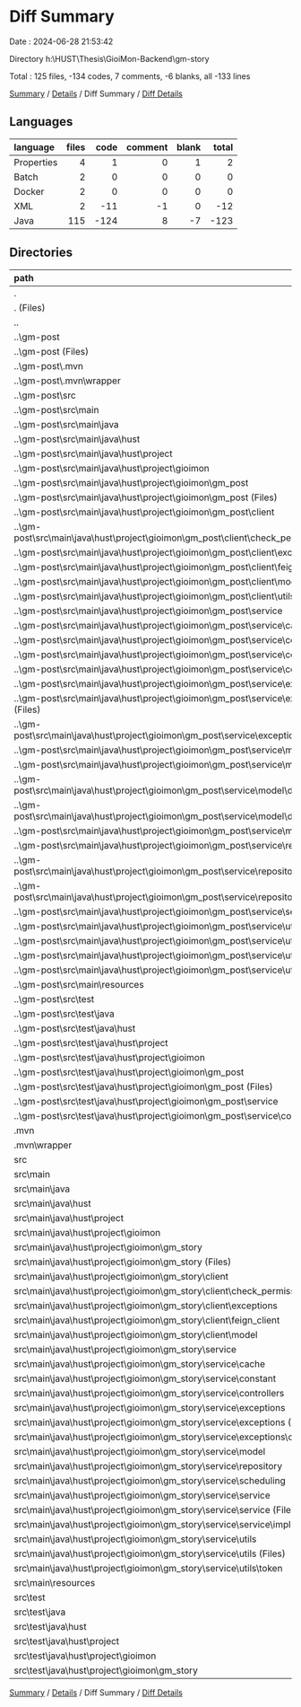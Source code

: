# Diff Summary

Date : 2024-06-28 21:53:42

Directory h:\\HUST\\Thesis\\GioiMon-Backend\\gm-story

Total : 125 files,  -134 codes, 7 comments, -6 blanks, all -133 lines

[Summary](results.md) / [Details](details.md) / Diff Summary / [Diff Details](diff-details.md)

## Languages
| language | files | code | comment | blank | total |
| :--- | ---: | ---: | ---: | ---: | ---: |
| Properties | 4 | 1 | 0 | 1 | 2 |
| Batch | 2 | 0 | 0 | 0 | 0 |
| Docker | 2 | 0 | 0 | 0 | 0 |
| XML | 2 | -11 | -1 | 0 | -12 |
| Java | 115 | -124 | 8 | -7 | -123 |

## Directories
| path | files | code | comment | blank | total |
| :--- | ---: | ---: | ---: | ---: | ---: |
| . | 125 | -134 | 7 | -6 | -133 |
| . (Files) | 3 | 253 | 54 | 44 | 351 |
| .. | 63 | -2,031 | -63 | -331 | -2,425 |
| ..\\gm-post | 63 | -2,031 | -63 | -331 | -2,425 |
| ..\\gm-post (Files) | 3 | -264 | -55 | -44 | -363 |
| ..\\gm-post\\.mvn | 1 | -2 | 0 | -1 | -3 |
| ..\\gm-post\\.mvn\\wrapper | 1 | -2 | 0 | -1 | -3 |
| ..\\gm-post\\src | 59 | -1,765 | -8 | -286 | -2,059 |
| ..\\gm-post\\src\\main | 57 | -1,650 | -8 | -269 | -1,927 |
| ..\\gm-post\\src\\main\\java | 56 | -1,641 | -4 | -267 | -1,912 |
| ..\\gm-post\\src\\main\\java\\hust | 56 | -1,641 | -4 | -267 | -1,912 |
| ..\\gm-post\\src\\main\\java\\hust\\project | 56 | -1,641 | -4 | -267 | -1,912 |
| ..\\gm-post\\src\\main\\java\\hust\\project\\gioimon | 56 | -1,641 | -4 | -267 | -1,912 |
| ..\\gm-post\\src\\main\\java\\hust\\project\\gioimon\\gm_post | 56 | -1,641 | -4 | -267 | -1,912 |
| ..\\gm-post\\src\\main\\java\\hust\\project\\gioimon\\gm_post (Files) | 1 | -16 | 0 | -4 | -20 |
| ..\\gm-post\\src\\main\\java\\hust\\project\\gioimon\\gm_post\\client | 10 | -247 | -1 | -58 | -306 |
| ..\\gm-post\\src\\main\\java\\hust\\project\\gioimon\\gm_post\\client\\check_permission | 3 | -85 | -1 | -15 | -101 |
| ..\\gm-post\\src\\main\\java\\hust\\project\\gioimon\\gm_post\\client\\exceptions | 2 | -87 | 0 | -21 | -108 |
| ..\\gm-post\\src\\main\\java\\hust\\project\\gioimon\\gm_post\\client\\feign_client | 1 | -19 | 0 | -3 | -22 |
| ..\\gm-post\\src\\main\\java\\hust\\project\\gioimon\\gm_post\\client\\model | 3 | -49 | 0 | -16 | -65 |
| ..\\gm-post\\src\\main\\java\\hust\\project\\gioimon\\gm_post\\client\\utils | 1 | -7 | 0 | -3 | -10 |
| ..\\gm-post\\src\\main\\java\\hust\\project\\gioimon\\gm_post\\service | 45 | -1,378 | -3 | -205 | -1,586 |
| ..\\gm-post\\src\\main\\java\\hust\\project\\gioimon\\gm_post\\service\\cache | 1 | -37 | 0 | -5 | -42 |
| ..\\gm-post\\src\\main\\java\\hust\\project\\gioimon\\gm_post\\service\\constants | 1 | -5 | 0 | -3 | -8 |
| ..\\gm-post\\src\\main\\java\\hust\\project\\gioimon\\gm_post\\service\\controllers | 3 | -124 | 0 | -15 | -139 |
| ..\\gm-post\\src\\main\\java\\hust\\project\\gioimon\\gm_post\\service\\converter | 3 | -76 | 0 | -14 | -90 |
| ..\\gm-post\\src\\main\\java\\hust\\project\\gioimon\\gm_post\\service\\exceptions | 4 | -45 | -1 | -10 | -56 |
| ..\\gm-post\\src\\main\\java\\hust\\project\\gioimon\\gm_post\\service\\exceptions (Files) | 1 | -27 | -1 | -3 | -31 |
| ..\\gm-post\\src\\main\\java\\hust\\project\\gioimon\\gm_post\\service\\exceptions\\custom | 3 | -18 | 0 | -7 | -25 |
| ..\\gm-post\\src\\main\\java\\hust\\project\\gioimon\\gm_post\\service\\model | 14 | -287 | 0 | -49 | -336 |
| ..\\gm-post\\src\\main\\java\\hust\\project\\gioimon\\gm_post\\service\\model\\dto | 8 | -119 | 0 | -26 | -145 |
| ..\\gm-post\\src\\main\\java\\hust\\project\\gioimon\\gm_post\\service\\model\\dto\\request | 5 | -68 | 0 | -17 | -85 |
| ..\\gm-post\\src\\main\\java\\hust\\project\\gioimon\\gm_post\\service\\model\\dto\\response | 3 | -51 | 0 | -9 | -60 |
| ..\\gm-post\\src\\main\\java\\hust\\project\\gioimon\\gm_post\\service\\model\\entity | 6 | -168 | 0 | -23 | -191 |
| ..\\gm-post\\src\\main\\java\\hust\\project\\gioimon\\gm_post\\service\\repository | 6 | -134 | 0 | -20 | -154 |
| ..\\gm-post\\src\\main\\java\\hust\\project\\gioimon\\gm_post\\service\\repository\\jdbc | 2 | -69 | 0 | -6 | -75 |
| ..\\gm-post\\src\\main\\java\\hust\\project\\gioimon\\gm_post\\service\\repository\\jpa | 4 | -65 | 0 | -14 | -79 |
| ..\\gm-post\\src\\main\\java\\hust\\project\\gioimon\\gm_post\\service\\service | 4 | -274 | -1 | -30 | -305 |
| ..\\gm-post\\src\\main\\java\\hust\\project\\gioimon\\gm_post\\service\\utils | 9 | -396 | -1 | -59 | -456 |
| ..\\gm-post\\src\\main\\java\\hust\\project\\gioimon\\gm_post\\service\\utils (Files) | 5 | -171 | -1 | -26 | -198 |
| ..\\gm-post\\src\\main\\java\\hust\\project\\gioimon\\gm_post\\service\\utils\\network | 1 | -141 | 0 | -15 | -156 |
| ..\\gm-post\\src\\main\\java\\hust\\project\\gioimon\\gm_post\\service\\utils\\token | 3 | -84 | 0 | -18 | -102 |
| ..\\gm-post\\src\\main\\resources | 1 | -9 | -4 | -2 | -15 |
| ..\\gm-post\\src\\test | 2 | -115 | 0 | -17 | -132 |
| ..\\gm-post\\src\\test\\java | 2 | -115 | 0 | -17 | -132 |
| ..\\gm-post\\src\\test\\java\\hust | 2 | -115 | 0 | -17 | -132 |
| ..\\gm-post\\src\\test\\java\\hust\\project | 2 | -115 | 0 | -17 | -132 |
| ..\\gm-post\\src\\test\\java\\hust\\project\\gioimon | 2 | -115 | 0 | -17 | -132 |
| ..\\gm-post\\src\\test\\java\\hust\\project\\gioimon\\gm_post | 2 | -115 | 0 | -17 | -132 |
| ..\\gm-post\\src\\test\\java\\hust\\project\\gioimon\\gm_post (Files) | 1 | -9 | 0 | -5 | -14 |
| ..\\gm-post\\src\\test\\java\\hust\\project\\gioimon\\gm_post\\service | 1 | -106 | 0 | -12 | -118 |
| ..\\gm-post\\src\\test\\java\\hust\\project\\gioimon\\gm_post\\service\\controller | 1 | -106 | 0 | -12 | -118 |
| .mvn | 1 | 2 | 0 | 1 | 3 |
| .mvn\\wrapper | 1 | 2 | 0 | 1 | 3 |
| src | 58 | 1,642 | 16 | 280 | 1,938 |
| src\\main | 57 | 1,633 | 16 | 275 | 1,924 |
| src\\main\\java | 56 | 1,623 | 12 | 272 | 1,907 |
| src\\main\\java\\hust | 56 | 1,623 | 12 | 272 | 1,907 |
| src\\main\\java\\hust\\project | 56 | 1,623 | 12 | 272 | 1,907 |
| src\\main\\java\\hust\\project\\gioimon | 56 | 1,623 | 12 | 272 | 1,907 |
| src\\main\\java\\hust\\project\\gioimon\\gm_story | 56 | 1,623 | 12 | 272 | 1,907 |
| src\\main\\java\\hust\\project\\gioimon\\gm_story (Files) | 2 | 44 | 0 | 10 | 54 |
| src\\main\\java\\hust\\project\\gioimon\\gm_story\\client | 10 | 241 | 1 | 58 | 300 |
| src\\main\\java\\hust\\project\\gioimon\\gm_story\\client\\check_permission | 3 | 73 | 1 | 14 | 88 |
| src\\main\\java\\hust\\project\\gioimon\\gm_story\\client\\exceptions | 2 | 87 | 0 | 21 | 108 |
| src\\main\\java\\hust\\project\\gioimon\\gm_story\\client\\feign_client | 2 | 32 | 0 | 7 | 39 |
| src\\main\\java\\hust\\project\\gioimon\\gm_story\\client\\model | 3 | 49 | 0 | 16 | 65 |
| src\\main\\java\\hust\\project\\gioimon\\gm_story\\service | 44 | 1,338 | 11 | 204 | 1,553 |
| src\\main\\java\\hust\\project\\gioimon\\gm_story\\service\\cache | 1 | 67 | 0 | 6 | 73 |
| src\\main\\java\\hust\\project\\gioimon\\gm_story\\service\\constant | 2 | 21 | 0 | 5 | 26 |
| src\\main\\java\\hust\\project\\gioimon\\gm_story\\service\\controllers | 4 | 144 | 0 | 18 | 162 |
| src\\main\\java\\hust\\project\\gioimon\\gm_story\\service\\exceptions | 4 | 45 | 1 | 10 | 56 |
| src\\main\\java\\hust\\project\\gioimon\\gm_story\\service\\exceptions (Files) | 1 | 27 | 1 | 3 | 31 |
| src\\main\\java\\hust\\project\\gioimon\\gm_story\\service\\exceptions\\custom | 3 | 18 | 0 | 7 | 25 |
| src\\main\\java\\hust\\project\\gioimon\\gm_story\\service\\model | 8 | 131 | 0 | 28 | 159 |
| src\\main\\java\\hust\\project\\gioimon\\gm_story\\service\\repository | 6 | 371 | 10 | 27 | 408 |
| src\\main\\java\\hust\\project\\gioimon\\gm_story\\service\\scheduling | 5 | 97 | 0 | 20 | 117 |
| src\\main\\java\\hust\\project\\gioimon\\gm_story\\service\\service | 9 | 354 | 0 | 64 | 418 |
| src\\main\\java\\hust\\project\\gioimon\\gm_story\\service\\service (Files) | 4 | 43 | 0 | 20 | 63 |
| src\\main\\java\\hust\\project\\gioimon\\gm_story\\service\\service\\impl | 5 | 311 | 0 | 44 | 355 |
| src\\main\\java\\hust\\project\\gioimon\\gm_story\\service\\utils | 5 | 108 | 0 | 26 | 134 |
| src\\main\\java\\hust\\project\\gioimon\\gm_story\\service\\utils (Files) | 2 | 22 | 0 | 5 | 27 |
| src\\main\\java\\hust\\project\\gioimon\\gm_story\\service\\utils\\token | 3 | 86 | 0 | 21 | 107 |
| src\\main\\resources | 1 | 10 | 4 | 3 | 17 |
| src\\test | 1 | 9 | 0 | 5 | 14 |
| src\\test\\java | 1 | 9 | 0 | 5 | 14 |
| src\\test\\java\\hust | 1 | 9 | 0 | 5 | 14 |
| src\\test\\java\\hust\\project | 1 | 9 | 0 | 5 | 14 |
| src\\test\\java\\hust\\project\\gioimon | 1 | 9 | 0 | 5 | 14 |
| src\\test\\java\\hust\\project\\gioimon\\gm_story | 1 | 9 | 0 | 5 | 14 |

[Summary](results.md) / [Details](details.md) / Diff Summary / [Diff Details](diff-details.md)